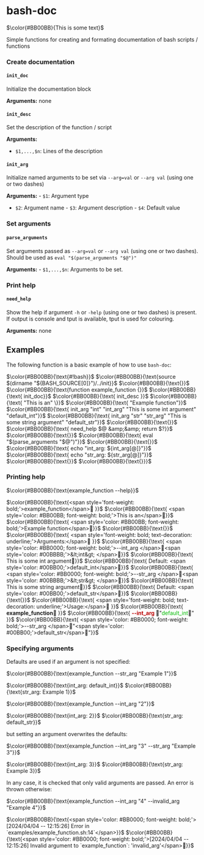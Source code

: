 bash-doc
================

$\color{#BB00BB}{This is some text}$

Simple functions for creating and formating documentation of bash
scripts / functions

### Create documentation

#### `init_doc`

Initialize the documentation block

**Arguments:** none

#### `init_desc`

Set the description of the function / script

**Arguments:**

- `$1,...,$n`: Lines of the description

#### `init_arg`

Initialize named arguments to be set via `--arg=val` or `--arg val`
(using one or two dashes)

**Arguments:** - `$1`: Argument type  
- `$2`: Argument name - `$3`: Argument description - `$4`: Default value

### Set arguments

#### `parse_arguments`

Set arguments passed as `--arg=val` or `--arg val` (using one or two
dashes). Should be used as `eval "$(parse_arguments "$@")"`

**Arguments:** - `$1,...,$n`: Arguments to be set.

### Print help

#### `need_help`

Show the help if argument `-h` or `-help` (using one or two dashes) is
present. If output is console and tput is available, tput is used for
colouring.

**Arguments:** none

## Examples

The following function is a basic example of how to use `bash-doc`:

$\color{#BB00BB}{\text{#!bash}}$
$\color{#BB00BB}{\text{source $(dirname "${BASH_SOURCE[0]}")/../init}}$
$\color{#BB00BB}{\text{}}$
$\color{#BB00BB}{\text{function example_function {}}$
$\color{#BB00BB}{\text{    init_doc}}$
$\color{#BB00BB}{\text{    init_desc \}}$
$\color{#BB00BB}{\text{        "This is an" \}}$
$\color{#BB00BB}{\text{        "Example function"}}$
$\color{#BB00BB}{\text{    init_arg "int" "int_arg" "This is some int argument" "default_int"}}$
$\color{#BB00BB}{\text{    init_arg "str" "str_arg" "This is some string argument" "default_str"}}$
$\color{#BB00BB}{\text{}}$
$\color{#BB00BB}{\text{    need_help $@ &amp;&amp; return $?}}$
$\color{#BB00BB}{\text{}}$
$\color{#BB00BB}{\text{    eval "$(parse_arguments "$@")"}}$
$\color{#BB00BB}{\text{}}$
$\color{#BB00BB}{\text{    echo "int_arg: ${int_arg[@]}"}}$
$\color{#BB00BB}{\text{    echo "str_arg: ${str_arg[@]}"}}$
$\color{#BB00BB}{\text{}}$ $\color{#BB00BB}{\text{}}}$

### Printing help

$\color{#BB00BB}{\text{example_function --help}}$

$\color{#BB00BB}{\text{<span style='font-weight: bold;'>example_function</span>   }}$
$\color{#BB00BB}{\text{   <span style='color: #BB00BB; font-weight: bold;'>This is an</span>}}$
$\color{#BB00BB}{\text{   <span style='color: #BB00BB; font-weight: bold;'>Example function</span>}}$
$\color{#BB00BB}{\text{}}$
$\color{#BB00BB}{\text{   <span style='font-weight: bold; text-decoration: underline;'>Arguments:</span>      }}$
$\color{#BB00BB}{\text{      <span style='color: #BB0000; font-weight: bold;'>--int_arg  </span><span style='color: #00BBBB;'>&lt;int&gt; </span>}}$
$\color{#BB00BB}{\text{         This is some int argument}}$
$\color{#BB00BB}{\text{         Default: <span style='color: #00BB00;'>default_int</span>}}$
$\color{#BB00BB}{\text{      <span style='color: #BB0000; font-weight: bold;'>--str_arg  </span><span style='color: #00BBBB;'>&lt;str&gt; </span>}}$
$\color{#BB00BB}{\text{         This is some string argument}}$
$\color{#BB00BB}{\text{         Default: <span style='color: #00BB00;'>default_str</span>}}$
$\color{#BB00BB}{\text{}}$
$\color{#BB00BB}{\text{   <span style='font-weight: bold; text-decoration: underline;'>Usage:</span>      }}$
$\color{#BB00BB}{\text{      <span style='font-weight: bold;'>example_function</span> \}}$
$\color{#BB00BB}{\text{         <span style='color: #BB0000; font-weight: bold;'>--int_arg  </span>"<span style='color: #00BB00;'>default_int</span>" \}}$
$\color{#BB00BB}{\text{         <span style='color: #BB0000; font-weight: bold;'>--str_arg  </span>"<span style='color: #00BB00;'>default_str</span>"}}$

### Specifying arguments

Defaults are used if an argument is not specified:

$\color{#BB00BB}{\text{example_function --str_arg "Example 1"}}$

$\color{#BB00BB}{\text{int_arg: default_int}}$
$\color{#BB00BB}{\text{str_arg: Example 1}}$

$\color{#BB00BB}{\text{example_function --int_arg "2"}}$

$\color{#BB00BB}{\text{int_arg: 2}}$
$\color{#BB00BB}{\text{str_arg: default_str}}$

but setting an argument overwrites the defaults:

$\color{#BB00BB}{\text{example_function --int_arg "3" --str_arg "Example 3"}}$

$\color{#BB00BB}{\text{int_arg: 3}}$
$\color{#BB00BB}{\text{str_arg: Example 3}}$

In any case, it is checked that only valid arguments are passed. An
error is thrown otherwise:

$\color{#BB00BB}{\text{example_function --int_arg "4" --invalid_arg "Example 4"}}$

$\color{#BB00BB}{\text{<span style='color: #BB0000; font-weight: bold;'>[2024/04/04 -- 12:15:26] Error in `examples/example_function.sh:14`</span>}}$
$\color{#BB00BB}{\text{<span style='color: #BB0000; font-weight: bold;'>[2024/04/04 -- 12:15:26]    Invalid argument to `example_function`: 'invalid_arg'</span>}}$
